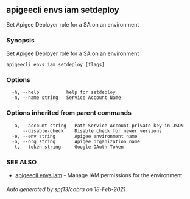 ## apigeecli envs iam setdeploy

Set Apigee Deployer role for a SA on an environment

### Synopsis

Set Apigee Deployer role for a SA on an environment

```
apigeecli envs iam setdeploy [flags]
```

### Options

```
  -h, --help          help for setdeploy
  -n, --name string   Service Account Name
```

### Options inherited from parent commands

```
  -a, --account string   Path Service Account private key in JSON
      --disable-check    Disable check for newer versions
  -e, --env string       Apigee environment name
  -o, --org string       Apigee organization name
  -t, --token string     Google OAuth Token
```

### SEE ALSO

* [apigeecli envs iam](apigeecli_envs_iam.md)	 - Manage IAM permissions for the environment

###### Auto generated by spf13/cobra on 18-Feb-2021
